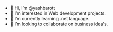 - 👋 Hi, I’m @yashbarott
- 👀 I’m interested in Web development projects.
- 🌱 I’m currently learning .net language.
- 💞️ I’m looking to collaborate on business idea's.

<!---
yashbarott/yashbarott is a ✨ special ✨ repository because its `README.md` (this file) appears on your GitHub profile.
You can click the Preview link to take a look at your changes.
--->
